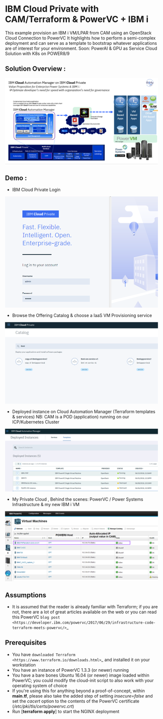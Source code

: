 
IBM Cloud Private with CAM/Terraform & PowerVC + IBM i 
=======
This example provision an IBM i VM/LPAR from CAM using an OpenStack Cloud Connection to PowerVC
It highlights how to perform a semi-complex deployment
and can serve as a template to bootstrap whatever applications are of interest
for your environment.
Soon:  PowerAI & GPU as Service Cloud Solution with K8s on POWER8/9 

Solution Overview : 
-----------
![alt text](https://github.com/bmarolleau/IBMPower/blob/master/OpenStack/terraform/hcl/single-vm-deploy/single-vm-deploy-ibmi-cam-0.png "IBM i CAM ICP")

Demo :  
-----------
* IBM Cloud Private Login

![alt text](https://github.com/bmarolleau/IBMPower/blob/master/OpenStack/terraform/hcl/single-vm-deploy/single-vm-deploy-ibmi-cam-3.png "IBM i CAM ICP")


* Browse the Offering Catalog & choose a IaaS VM Provisioning service

![alt text](https://github.com/bmarolleau/IBMPower/blob/master/OpenStack/terraform/hcl/single-vm-deploy/single-vm-deploy-ibmi-cam-4.png "IBM i CAM ICP")

* Deployed instance on Cloud Automation Manager (Terraform templates & services)
NB: CAM is a POD (application) running on our ICP/Kubernetes Cluster

![alt text](https://github.com/bmarolleau/IBMPower/blob/master/OpenStack/terraform/hcl/single-vm-deploy/single-vm-deploy-ibmi-cam-1.png "IBM i CAM ICP")

* My Private Cloud , Behind the scenes: PowerVC / Power Systems Infrastructure & my new IBM i VM

![alt text](https://github.com/bmarolleau/IBMPower/blob/master/OpenStack/terraform/hcl/single-vm-deploy/single-vm-deploy-ibmi-cam-2.png "IBM i CAM ICP")


Assumptions
-----------
* It is assumed that the reader is already familiar with Terraform; if you
  are not, there are a lot of great articles available on the web or you can
  read this PowerVC `blog post
  <https://developer.ibm.com/powervc/2017/06/29/infrastructure-code-terraform-meets-powervc/>`_

Prerequisites
-------------
* You have `downloaded Terraform
  <https://www.terraform.io/downloads.html>`_ and installed it on your workstation
* You have an instance of PowerVC 1.3.3 (or newer) running
* You have a bare bones Ubuntu 16.04 (or newer) image loaded within PowerVC;
  you could modify the cloud-init script to also work with your operating
  system of choice
* If you're using this for anything beyond a proof-of-concept, within
  **main.tf**, please also take the added step of setting *insecure=false* and
  set the *cacert* option to the contents of the PowerVC certificate
  (*/etc/pki/tls/certs/powervc.crt*)
* Run [**terraform apply**] to start the NGINX deployment
